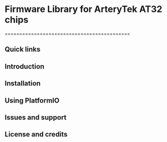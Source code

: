 # Firmware Library for ArteryTek AT32 chips
===========================================

## Quick links

## Introduction

## Installation

## Using PlatformIO

## Issues and support

## License and credits